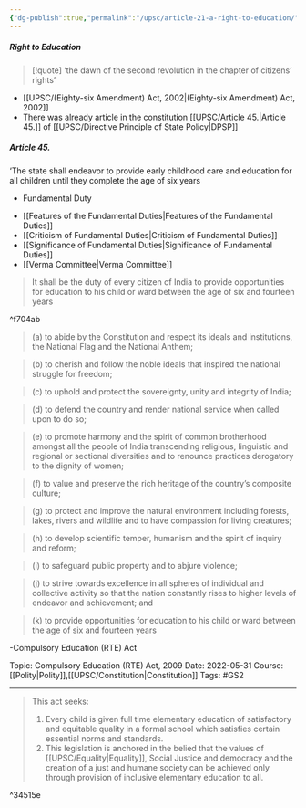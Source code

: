 ```yaml
---
{"dg-publish":true,"permalink":"/upsc/article-21-a-right-to-education/","dgHomeLink":true,"dgPassFrontmatter":false}
---
```


##### Right to Education

>[!quote]
>‘the dawn of the second revolution in the chapter of citizens’ rights’
- [[UPSC/(Eighty-six Amendment) Act, 2002|(Eighty-six Amendment) Act, 2002]]
- There was already article in the constitution [[UPSC/Article 45.|Article 45.]] of [[UPSC/Directive Principle of State Policy|DPSP]]

<div class="transclusion internal-embed is-loaded"><div class="markdown-embed">

<div class="markdown-embed-title">



</div>


##### Article 45.
‘The state shall endeavor to provide early childhood care and education for all children until they complete the age of six years

</div></div>

- Fundamental Duty 
<div class="transclusion internal-embed is-loaded"><div class="markdown-embed">

<div class="markdown-embed-title">



</div>




- [[Features of the Fundamental Duties|Features of the Fundamental Duties]]
- [[Criticism of Fundamental Duties|Criticism of Fundamental Duties]]
- [[Significance of Fundamental Duties|Significance of Fundamental Duties]]
- [[Verma Committee|Verma Committee]]


> It shall be the duty of every citizen of India to provide opportunities for education to his child or ward between the age of six and fourteen years

^f704ab

>(a) to abide by the Constitution and respect its ideals and
institutions, the National Flag and the National Anthem;

>(b) to cherish and follow the noble ideals that inspired the
national struggle for freedom;

>(c) to uphold and protect the sovereignty, unity and integrity of
India;

>(d) to defend the country and render national service when
called upon to do so;

>(e) to promote harmony and the spirit of common brotherhood
amongst all the people of India transcending religious,
linguistic and regional or sectional diversities and to
renounce practices derogatory to the dignity of women;

>(f) to value and preserve the rich heritage of the country’s
composite culture;

>(g) to protect and improve the natural environment including
forests, lakes, rivers and wildlife and to have compassion for
living creatures;

>(h) to develop scientific temper, humanism and the spirit of
inquiry and reform;

>(i) to safeguard public property and to abjure violence;

>(j) to strive towards excellence in all spheres of individual and
collective activity so that the nation constantly rises to higher
levels of endeavor and achievement; and

>(k) to provide opportunities for education to his child or ward
between the age of six and fourteen years

</div></div>

-Compulsory Education (RTE) Act 
<div class="transclusion internal-embed is-loaded"><div class="markdown-embed">

<div class="markdown-embed-title">



</div>


Topic: Compulsory Education (RTE) Act, 2009
Date: 2022-05-31
Course: [[Polity|Polity]],[[UPSC/Constitution|Constitution]]
Tags: #GS2 

---

> This act seeks: 
> 1. Every child is given full time elementary education of satisfactory and equitable quality in a formal school which satisfies certain essential norms and standards. 
> 2. This legislation is anchored in the belied that the values of [[UPSC/Equality|Equality]], Social Justice and democracy and the creation of a just and humane society can be achieved only through provision of inclusive elementary education to all. 

^34515e





</div></div>

